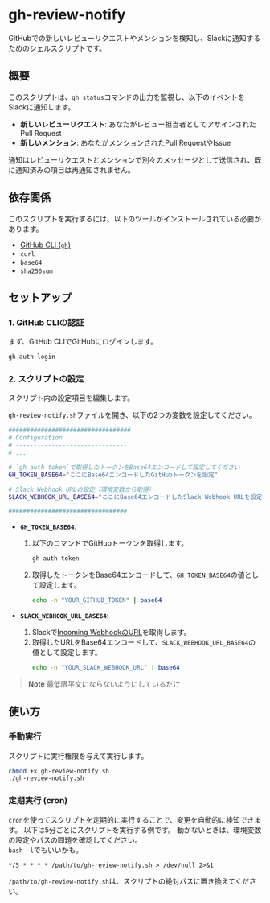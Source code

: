 # gh-review-notify

GitHubでの新しいレビューリクエストやメンションを検知し、Slackに通知するためのシェルスクリプトです。

## 概要

このスクリプトは、`gh status`コマンドの出力を監視し、以下のイベントをSlackに通知します。

- **新しいレビューリクエスト**: あなたがレビュー担当者としてアサインされたPull Request
- **新しいメンション**: あなたがメンションされたPull RequestやIssue

通知はレビューリクエストとメンションで別々のメッセージとして送信され、既に通知済みの項目は再通知されません。

## 依存関係

このスクリプトを実行するには、以下のツールがインストールされている必要があります。

- [GitHub CLI (`gh`)](https://cli.github.com/)
- `curl`
- `base64`
- `sha256sum`

## セットアップ

### 1. GitHub CLIの認証

まず、GitHub CLIでGitHubにログインします。

```bash
gh auth login
```

### 2. スクリプトの設定

スクリプト内の設定項目を編集します。

`gh-review-notify.sh`ファイルを開き、以下の2つの変数を設定してください。

```bash
##################################
# Configuration
# -------------------------------
# ...

# `gh auth token`で取得したトークンをBase64エンコードして設定してください
GH_TOKEN_BASE64="ここにBase64エンコードしたGitHubトークンを設定"

# Slack Webhook URLの設定（環境変数から取得）
SLACK_WEBHOOK_URL_BASE64="ここにBase64エンコードしたSlack Webhook URLを設定"

#################################
```

- **`GH_TOKEN_BASE64`**:
  1. 以下のコマンドでGitHubトークンを取得します。
     ```bash
     gh auth token
     ```
  2. 取得したトークンをBase64エンコードして、`GH_TOKEN_BASE64`の値として設定します。
     ```bash
     echo -n "YOUR_GITHUB_TOKEN" | base64
     ```

- **`SLACK_WEBHOOK_URL_BASE64`**:
  1. Slackで[Incoming WebhookのURL](https://slack.com/intl/ja-jp/help/articles/115005265063-Slack-%E3%81%A7%E3%81%AE-Incoming-Webhook-%E3%81%AE%E5%88%A9%E7%94%A8)を取得します。
  2. 取得したURLをBase64エンコードして、`SLACK_WEBHOOK_URL_BASE64`の値として設定します。
     ```bash
     echo -n "YOUR_SLACK_WEBHOOK_URL" | base64
     ```

> **Note**
> 最低限平文にならないようにしているだけ

## 使い方

### 手動実行

スクリプトに実行権限を与えて実行します。

```bash
chmod +x gh-review-notify.sh
./gh-review-notify.sh
```

### 定期実行 (cron)

`cron`を使ってスクリプトを定期的に実行することで、変更を自動的に検知できます。
以下は5分ごとにスクリプトを実行する例です。
動かないときは、環境変数の設定やパスの問題を確認してください。  
`bash -l`でもいいかも。

```cron
*/5 * * * * /path/to/gh-review-notify.sh > /dev/null 2>&1
```

`/path/to/gh-review-notify.sh`は、スクリプトの絶対パスに置き換えてください。

